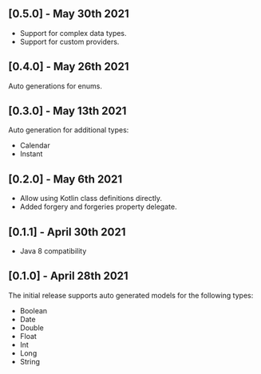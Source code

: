 ## [0.5.0] - May 30th 2021
* Support for complex data types.
* Support for custom providers.

## [0.4.0] - May 26th 2021
Auto generations for enums.

## [0.3.0] - May 13th 2021

Auto generation for additional types:

* Calendar
* Instant

## [0.2.0] - May 6th 2021

* Allow using Kotlin class definitions directly.
* Added forgery and forgeries property delegate.

## [0.1.1] - April 30th 2021

* Java 8 compatibility

## [0.1.0] - April 28th 2021

The initial release supports auto generated models for the following types:

* Boolean
* Date
* Double
* Float
* Int
* Long
* String 
